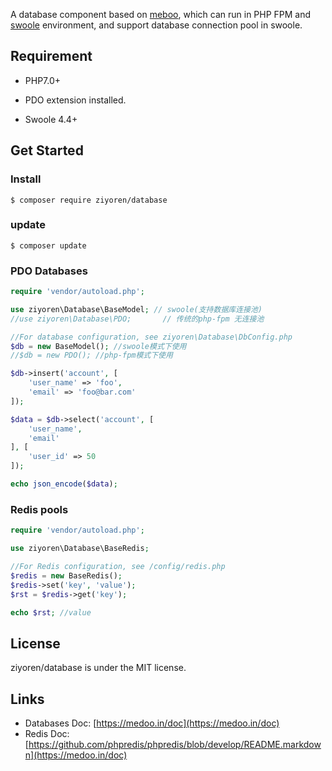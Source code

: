 
A database component based on [meboo](https://github.com/catfan/Medoo), which can run in PHP FPM and [swoole](https://github.com/swoole/swoole-src) environment, and support database connection pool in swoole.

## Requirement
* PHP7.0+

* PDO extension installed.

* Swoole 4.4+

## Get Started

### Install 
```
$ composer require ziyoren/database
```

### update
```
$ composer update
```

### PDO Databases
```php
require 'vendor/autoload.php';

use ziyoren\Database\BaseModel; // swoole(支持数据库连接池)
//use ziyoren\Database\PDO;       // 传统的php-fpm 无连接池

//For database configuration, see ziyoren\Database\DbConfig.php
$db = new BaseModel(); //swoole模式下使用
//$db = new PDO(); //php-fpm模式下使用

$db->insert('account', [
    'user_name' => 'foo',
    'email' => 'foo@bar.com'
]);

$data = $db->select('account', [
    'user_name',
    'email'
], [
    'user_id' => 50
]);

echo json_encode($data);
```

### Redis pools
```php
require 'vendor/autoload.php';

use ziyoren\Database\BaseRedis;

//For Redis configuration, see /config/redis.php
$redis = new BaseRedis();
$redis->set('key', 'value');
$rst = $redis->get('key');

echo $rst; //value
```

## License

ziyoren/database is under the MIT license.

## Links
* Databases Doc: [https://medoo.in/doc](https://medoo.in/doc)
* Redis Doc: [https://github.com/phpredis/phpredis/blob/develop/README.markdown](https://medoo.in/doc)